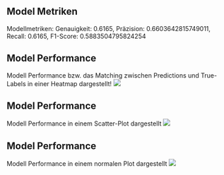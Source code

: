 ## Model Metriken
Modellmetriken: Genauigkeit: 0.6165, Präzision: 0.6603642815749011, Recall: 0.6165, F1-Score: 0.5883504795824254
## Model Performance
Modell Performance bzw. das Matching zwischen Predictions und True-Labels in einer Heatmap dargestellt!
![](https://asset.cml.dev/23c44ac3fcccc10275d45ab39a7a17ea9c0ae608?cml=jpeg)

## Model Performance
Modell Performance in einem Scatter-Plot dargestellt
![](https://asset.cml.dev/ad09fd14b9772a6d24a27354a93b8c6ba2d28c96?cml=jpeg)

## Model Performance
Modell Performance in einem normalen Plot dargestellt
![](https://asset.cml.dev/82397bd38e90b8a2166be9d00796c1dd8a3a07b4?cml=jpeg)
